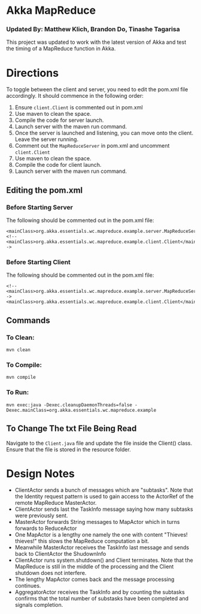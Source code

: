 # Akka MapReduce
### Updated By: Matthew Klich, Brandon Do, Tinashe Tagarisa
This project was updated to work with the latest version of Akka and test the timing of a MapReduce function in Akka.

# Directions
To toggle between the client and server, you need to edit the pom.xml file accordingly. It should commence in the following order:
1. Ensure `client.Client` is commented out in pom.xml
2. Use maven to clean the space. 
3. Compile the code for server launch.
4. Launch server with the maven run command. 
5. Once the server is launched and listening, you can move onto the client. Leave the server running. 
6. Comment out the `MapReduceServer` in pom.xml and uncomment `client.Client`
7. Use maven to clean the space. 
8. Compile the code for client launch.
9. Launch server with the maven run command. 

## Editing the pom.xml

### Before Starting Server
The following should be commented out in the pom.xml file:
```
<mainClass>org.akka.essentials.wc.mapreduce.example.server.MapReduceServer</mainClass>
<!--<mainClass>org.akka.essentials.wc.mapreduce.example.client.Client</mainClass>-->
```

### Before Starting Client
The following should be commented out in the pom.xml file:
```
<!--<mainClass>org.akka.essentials.wc.mapreduce.example.server.MapReduceServer</mainClass>-->
<mainClass>org.akka.essentials.wc.mapreduce.example.client.Client</mainClass>
```
## Commands
### To Clean: 
`mvn clean`

### To Compile: 
`mvn compile`

### To Run:
`mvn exec:java -Dexec.cleanupDaemonThreads=false -Dexec.mainClass=org.akka.essentials.wc.mapreduce.example`

## To Change The txt File Being Read
Navigate to the `Client.java` file and update the file inside the Client() class. Ensure that the file is stored in the resource folder. 

# Design Notes
- ClientActor sends a bunch of messages which are "subtasks". Note that the Identity request pattern is used to gain access to the ActorRef of the remote MapReduce MasterActor.
- ClientActor sends last the TaskInfo message saying how many subtasks were previously sent.
- MasterActor forwards String messages to MapActor which in turns forwards to ReduceActor
- One MapActor is a lengthy one namely the one with content "Thieves! thieves!" this slows the MapReduce computation a bit.
- Meanwhile MasterActor receives the TaskInfo last message and sends back to ClientActor the ShudownInfo
- ClientActor runs system.shutdown() and Client terminates. Note that the MapReduce is still in the middle of the processing and the Client shutdown does not interfere.
- The lengthy MapActor comes back and the message processing continues.
- AggregatorActor receives the TaskInfo and by counting the subtasks confirms that the total number of substasks have been completed and signals completion.
